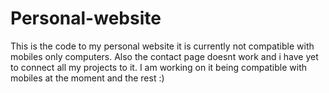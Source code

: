 # Personal-website
This is the code to my personal website it is currently not compatible with mobiles only computers.
Also the contact page doesnt work and i have yet to connect all my projects to it. 
I am working on it being compatible with mobiles at the moment and the rest :)
